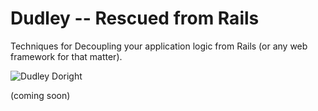 Dudley -- Rescued from Rails
============================

Techniques for Decoupling your application logic from Rails (or any
web framework for that matter).

![Dudley Doright](http://onestepback.org/images/dudley.jpg)

(coming soon)

